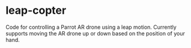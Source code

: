 leap-copter
===========

Code for controlling a Parrot AR drone using a leap motion. Currently supports moving the AR drone up or down based on the position of your hand.

